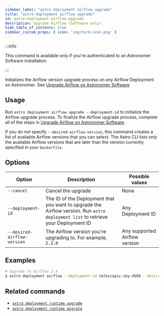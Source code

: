 ```yaml
---
sidebar_label: "astro deployment airflow upgrade"
title: "astro deployment airflow upgrade"
id: astro-deployment-airflow-upgrade
description: Upgrade Airflow (Software only).
hide_table_of_contents: true
sidebar_custom_props: { icon: 'img/term-icon.png' }
---
```


:::info

This command is available only if you're authenticated to an Astronomer Software installation.

:::

Initializes the Airflow version upgrade process on any Airflow Deployment on Astronomer. See [Upgrade Airflow on Astronomer Software](https://www.astronomer.io/docs/software/manage-airflow-versions)

## Usage

Run `astro deployment airflow upgrade --deployment-id` to initialize the Airflow upgrade process. To finalize the Airflow upgrade process, complete all of the steps in [Upgrade Airflow on Astronomer Software](https://www.astronomer.io/docs/software/manage-airflow-versions).

If you do not specify `--desired-airflow-version`, this command creates a list of available Airflow versions that you can select. The Astro CLI lists only the available Airflow versions that are later than the version currently specified in your `Dockerfile`.

## Options

| Option                        | Description                                                                                                                    | Possible values
| --------------------------- | ---------- | ------------------------------------------------------------------------------------------------------------------------ |
| `--cancel` | Cancel the upgrade                                                                | None |
| `--deployment-id`           | The ID of the Deployment that you want to upgrade the Airflow version. Run `astro deployment list` to retrieve your Deployment ID     | Any Deployment ID |
| `--desired-airflow-version` | The Airflow version you're upgrading to. For example, `2.2.0`                                                                | Any supported Airflow version |



## Examples

```sh
# Upgrade to Airflow 2.4
$ astro deployment airflow --deployment-id telescopic-sky-4599 --desired-airflow-version 2.2.0
```

## Related commands

- [`astro deployment runtime upgrade`](astro-deployment-runtime-upgrade.md)
- [`astro deployment runtime migrate`](astro-deployment-runtime-migrate.md)